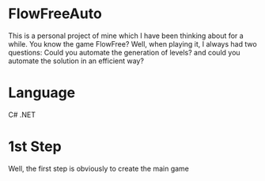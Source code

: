 # FlowFreeAuto
This is a personal project of mine which I have been thinking about for a while. You know the game FlowFree? Well, when playing it, I always had two questions:
Could you automate the generation of levels? and could you automate the solution in an efficient way?

# Language
C# .NET


# 1st Step

Well, the first step is obviously to create the main game